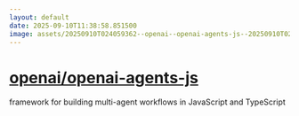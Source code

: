 ```yaml
---
layout: default
date: 2025-09-10T11:38:58.851500
image: assets/20250910T024059362--openai--openai-agents-js--20250910T024149247--cropped.png
---
```


# [openai/openai-agents-js](https://github.com/openai/openai-agents-js)

framework for building multi-agent workflows in JavaScript and TypeScript

